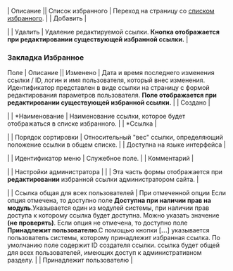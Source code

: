 | Описание || Список избранного | Переход на страницу со [списком избранного](/user_help/settings/favorites/favorite_list.php). |
| Добавить |

|
| Удалить | Удаление редактируемой ссылки. **Кнопка отображается при редактировании существующей избранной ссылки.** |

### Закладка Избранное

Поле | Описание || Изменено | Дата и время последнего изменения ссылки / ID, логин и имя пользователя, который внес изменения. Идентификатор представлен в виде ссылки на страницу с формой редактирования параметров пользователя. **Поле отображается при редактировании существующей избранной ссылки.** |
| Создано |

|
| \*Наименование | Наименование ссылки, которое будет отображаться в списке избранного. |
| \*Ссылка |

|
| Порядок сортировки | Относительный "вес" ссылки, определяющий положение ссылки в общем списке. |
| Доступна на языке интерфейса |

|
| Идентификатор меню | Служебное поле. |
| Комментарий |

|
| Настройки администратора | |
| Эта часть формы отображается при **редактировании** избранной ссылки администратором сайта. |

|
| Ссылка общая для всех пользователей | При отмеченной опции    Если опция отмечена, то доступно поле **Доступна при наличии прав на модуль**.Указывается один из модулей системы, при наличии прав доступа к которому ссылка будет доступна. Можно указать значение **(не проверять)**.   Если опция не отмечена, то доступно поле **Принадлежит пользователю**.С помощью кнопки [**...**] указывается пользователь системы, которому принадлежит избранная ссылка. По умолчанию поле содержит ID создателя ссылки. ссылка будет общей для всех пользователей, имеющих доступ к административном разделу. |
| Принадлежит пользователю |